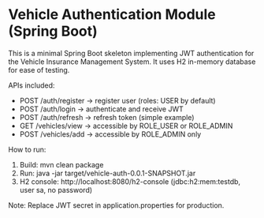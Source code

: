 # Vehicle Authentication Module (Spring Boot)

This is a minimal Spring Boot skeleton implementing JWT authentication for the Vehicle Insurance Management System.
It uses H2 in-memory database for ease of testing.

APIs included:
- POST /auth/register  -> register user (roles: USER by default)
- POST /auth/login     -> authenticate and receive JWT
- POST /auth/refresh   -> refresh token (simple example)
- GET  /vehicles/view  -> accessible by ROLE_USER or ROLE_ADMIN
- POST /vehicles/add   -> accessible by ROLE_ADMIN only

How to run:
1. Build: mvn clean package
2. Run: java -jar target/vehicle-auth-0.0.1-SNAPSHOT.jar
3. H2 console: http://localhost:8080/h2-console (jdbc:h2:mem:testdb, user sa, no password)

Note: Replace JWT secret in application.properties for production.
